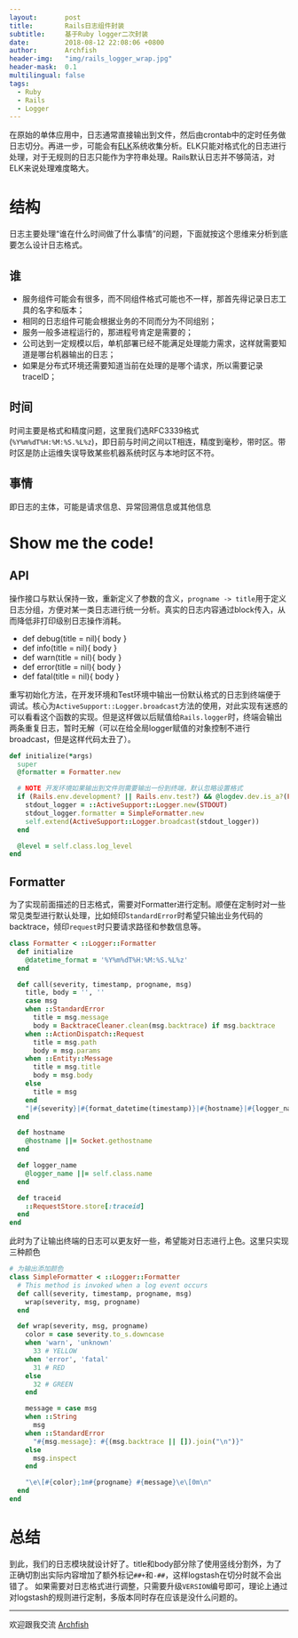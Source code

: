 ```yaml
---
layout:       post
title:        Rails日志组件封装
subtitle:     基于Ruby logger二次封装
date:         2018-08-12 22:08:06 +0800
author:       Archfish
header-img:   "img/rails_logger_wrap.jpg"
header-mask:  0.1
multilingual: false
tags:
  - Ruby
  - Rails
  - Logger
---
```


在原始的单体应用中，日志通常直接输出到文件，然后由crontab中的定时任务做日志切分。再进一步，可能会有[ELK][1]系统收集分析。ELK只能对格式化的日志进行处理，对于无规则的日志只能作为字符串处理。Rails默认日志并不够简洁，对ELK来说处理难度略大。

# 结构

日志主要处理“谁在什么时间做了什么事情”的问题，下面就按这个思维来分析到底要怎么设计日志格式。

## 谁

- 服务组件可能会有很多，而不同组件格式可能也不一样，那首先得记录日志工具的名字和版本；
- 相同的日志组件可能会根据业务的不同而分为不同组别；
- 服务一般多进程运行的，那进程号肯定是需要的；
- 公司达到一定规模以后，单机部署已经不能满足处理能力需求，这样就需要知道是哪台机器输出的日志；
- 如果是分布式环境还需要知道当前在处理的是哪个请求，所以需要记录traceID；

## 时间

时间主要是格式和精度问题，这里我们选RFC3339格式(`%Y%m%dT%H:%M:%S.%L%z`)，即日前与时间之间以T相连，精度到毫秒，带时区。带时区是防止运维失误导致某些机器系统时区与本地时区不符。

## 事情

即日志的主体，可能是请求信息、异常回溯信息或其他信息

# Show me the code!

## API

操作接口与默认保持一致，重新定义了参数的含义，`progname -> title`用于定义日志分组，方便对某一类日志进行统一分析。真实的日志内容通过block传入，从而降低非打印级别日志操作消耗。

- def debug(title = nil){ body }
- def info(title = nil){ body }
- def warn(title = nil){ body }
- def error(title = nil){ body }
- def fatal(title = nil){ body }

重写初始化方法，在开发环境和Test环境中输出一份默认格式的日志到终端便于调试。核心为`ActiveSupport::Logger.broadcast`方法的使用，对此实现有迷惑的可以看看这个函数的实现。但是这样做以后赋值给`Rails.logger`时，终端会输出两条重复日志，暂时无解（可以在给全局logger赋值的对象控制不进行broadcast，但是这样代码太丑了）。

```ruby
def initialize(*args)
  super
  @formatter = Formatter.new

  # NOTE 开发环境如果输出到文件则需要输出一份到终端，默认忽略设置格式
  if (Rails.env.development? || Rails.env.test?) && @logdev.dev.is_a?(File)
    stdout_logger = ::ActiveSupport::Logger.new(STDOUT)
    stdout_logger.formatter = SimpleFormatter.new
    self.extend(ActiveSupport::Logger.broadcast(stdout_logger))
  end

  @level = self.class.log_level
end
```

## Formatter

为了实现前面描述的日志格式，需要对Formatter进行定制。顺便在定制时对一些常见类型进行默认处理，比如倾印`StandardError`时希望只输出业务代码的backtrace，倾印`request`时只要请求路径和参数信息等。

```ruby
class Formatter < ::Logger::Formatter
  def initialize
    @datetime_format = '%Y%m%dT%H:%M:%S.%L%z'
  end

  def call(severity, timestamp, progname, msg)
    title, body = '', ''
    case msg
    when ::StandardError
      title = msg.message
      body = BacktraceCleaner.clean(msg.backtrace) if msg.backtrace
    when ::ActionDispatch::Request
      title = msg.path
      body = msg.params
    when ::Entity::Message
      title = msg.title
      body = msg.body
    else
      title = msg
    end
    "|#{severity}|#{format_datetime(timestamp)}|#{hostname}|#{logger_name}|v#{VERSION}|#{progname}|#{traceid}|###+#{title.inspect}-###|###+#{body.inspect}-###|\n"
  end

  def hostname
    @hostname ||= Socket.gethostname
  end

  def logger_name
    @logger_name ||= self.class.name
  end

  def traceid
    ::RequestStore.store[:traceid]
  end
end
```

此时为了让输出终端的日志可以更友好一些，希望能对日志进行上色。这里只实现三种颜色

```ruby
# 为输出添加颜色
class SimpleFormatter < ::Logger::Formatter
  # This method is invoked when a log event occurs
  def call(severity, timestamp, progname, msg)
    wrap(severity, msg, progname)
  end

  def wrap(severity, msg, progname)
    color = case severity.to_s.downcase
    when 'warn', 'unknown'
      33 # YELLOW
    when 'error', 'fatal'
      31 # RED
    else
      32 # GREEN
    end

    message = case msg
    when ::String
      msg
    when ::StandardError
      "#{msg.message}: #{(msg.backtrace || []).join("\n")}"
    else
      msg.inspect
    end

    "\e\[#{color};1m#{progname} #{message}\e\[0m\n"
  end
end
```

# 总结

到此，我们的日志模块就设计好了。title和body部分除了使用竖线分割外，为了正确切割出实际内容增加了额外标记`##+`和`-##`，这样logstash在切分时就不会出错了。
如果需要对日志格式进行调整，只需要升级`VERSION`编号即可，理论上通过对logstash的规则进行定制，多版本同时存在应该是没什么问题的。

- - -

欢迎跟我交流 [Archfish][0]

[0]: https://github.com/archfish/archfish "archfish blog"
[1]: https://www.elastic.co/elk-stack "ELK"
